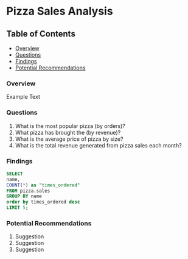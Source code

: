 # Pizza Sales Analysis

## Table of Contents
- [Overview](overview)
- [Questions](questions)
- [Findings](findings)
- [Potential Recommendations](potential-recommendations)

### Overview

Example Text

### Questions
1. What is the most popular pizza (by orders)?
2. What pizza has brought the (by revenue)?
3. What is the average price of pizza by size?
4. What is the total revenue generated from pizza sales each month?

### Findings
``` SQL
SELECT 
name,
COUNT(*) as "times_ordered"
FROM pizza.sales
GROUP BY name
order by times_ordered desc
LIMIT 5;

```

### Potential Recommendations

1. Suggestion
2. Suggestion
3. Suggestion
